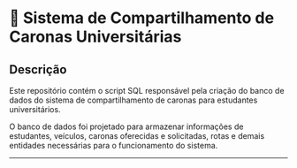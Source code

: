 # 🚗 Sistema de Compartilhamento de Caronas Universitárias

## Descrição

Este repositório contém o script SQL responsável pela criação do banco de dados do sistema de compartilhamento de caronas para estudantes universitários.

O banco de dados foi projetado para armazenar informações de estudantes, veículos, caronas oferecidas e solicitadas, rotas e demais entidades necessárias para o funcionamento do sistema.

---
